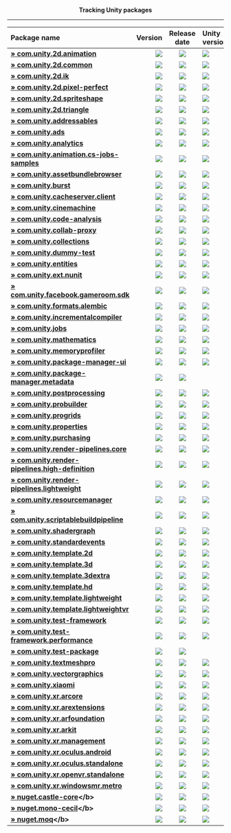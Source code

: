 <p align="center">
  <b>Tracking Unity packages</b>
</p>

---
<!--- @Statistics-Begin -->
Package name | Version | Release date | Unity version | Version counter
|:---|---:|:---:|:---|---:|
| <!--- @com.unity.2d.animation-Begin --><b>[» com.unity.2d.animation](https://github.com/ErikMoczi/packages.unity.com/tree/com.unity.2d.animation "2D Animation provides the all the necessary tooling and runtime components for skeletal animation using Sprites.")</b> | [![](https://img.shields.io/badge/1.0.16--preview.1-yellow.svg)](https://github.com/ErikMoczi/packages.unity.com/commit/fc69dba4f2bab441137fb9b185465b4ccbfd7ae9) | [![](https://img.shields.io/badge/2018/08/07-lightgrey.svg)](https://github.com/ErikMoczi/packages.unity.com/commit/fc69dba4f2bab441137fb9b185465b4ccbfd7ae9) | [![](https://img.shields.io/badge/%40-2018.1-red.svg)](https://github.com/ErikMoczi/packages.unity.com/commit/fc69dba4f2bab441137fb9b185465b4ccbfd7ae9) | [![](https://img.shields.io/badge/%23-22-brightgreen.svg)](https://github.com/ErikMoczi/packages.unity.com/commits/com.unity.2d.animation)<!--- @com.unity.2d.animation-End --> |
| <!--- @com.unity.2d.common-Begin --><b>[» com.unity.2d.common](https://github.com/ErikMoczi/packages.unity.com/tree/com.unity.2d.common "2D Common is a package that contains shared functionalities that are used by most of the other 2D packages.")</b> | [![](https://img.shields.io/badge/1.0.10--preview-yellow.svg)](https://github.com/ErikMoczi/packages.unity.com/commit/1764e0fc33d46c8c7f420be4869ff34a123da9db) | [![](https://img.shields.io/badge/2018/06/22-lightgrey.svg)](https://github.com/ErikMoczi/packages.unity.com/commit/1764e0fc33d46c8c7f420be4869ff34a123da9db) | [![](https://img.shields.io/badge/%40-2018.1-red.svg)](https://github.com/ErikMoczi/packages.unity.com/commit/1764e0fc33d46c8c7f420be4869ff34a123da9db) | [![](https://img.shields.io/badge/%23-13-brightgreen.svg)](https://github.com/ErikMoczi/packages.unity.com/commits/com.unity.2d.common)<!--- @com.unity.2d.common-End --> |
| <!--- @com.unity.2d.ik-Begin --><b>[» com.unity.2d.ik](https://github.com/ErikMoczi/packages.unity.com/tree/com.unity.2d.ik "2D IK package provides the necessary editor tooling to setup inverse kinematics for 2D characters and a runtime component to execute it.")</b> | [![](https://img.shields.io/badge/1.0.6--preview-yellow.svg)](https://github.com/ErikMoczi/packages.unity.com/commit/15150c5cd70c35dc134a839b0de8125753e71df0) | [![](https://img.shields.io/badge/2018/06/22-lightgrey.svg)](https://github.com/ErikMoczi/packages.unity.com/commit/15150c5cd70c35dc134a839b0de8125753e71df0) | [![](https://img.shields.io/badge/%40-2018.1-red.svg)](https://github.com/ErikMoczi/packages.unity.com/commit/15150c5cd70c35dc134a839b0de8125753e71df0) | [![](https://img.shields.io/badge/%23-10-brightgreen.svg)](https://github.com/ErikMoczi/packages.unity.com/commits/com.unity.2d.ik)<!--- @com.unity.2d.ik-End --> |
| <!--- @com.unity.2d.pixel-perfect-Begin --><b>[» com.unity.2d.pixel-perfect](https://github.com/ErikMoczi/packages.unity.com/tree/com.unity.2d.pixel-perfect "The 2D Pixel Perfect package contains the Pixel Perfect Camera component which ensures your pixel art remains crisp and clear at different resolutions, and stable in motion.  It is a single component that makes all the calculations needed to scale the viewport with resolution changes, removing the hassle from the user. The user can adjust the definition of the pixel art rendered within the camera viewport through the component settings, as well preview any changes immediately in Game view by using the Run in Edit Mode feature.")</b> | [![](https://img.shields.io/badge/1.0.1--preview-yellow.svg)](https://github.com/ErikMoczi/packages.unity.com/commit/c7274a2c30d07e8850e49bcf4e4bbfdeb395e616) | [![](https://img.shields.io/badge/2018/06/22-lightgrey.svg)](https://github.com/ErikMoczi/packages.unity.com/commit/c7274a2c30d07e8850e49bcf4e4bbfdeb395e616) | [![](https://img.shields.io/badge/%40-2018.2-red.svg)](https://github.com/ErikMoczi/packages.unity.com/commit/c7274a2c30d07e8850e49bcf4e4bbfdeb395e616) | [![](https://img.shields.io/badge/%23-2-brightgreen.svg)](https://github.com/ErikMoczi/packages.unity.com/commits/com.unity.2d.pixel-perfect)<!--- @com.unity.2d.pixel-perfect-End --> |
| <!--- @com.unity.2d.spriteshape-Begin --><b>[» com.unity.2d.spriteshape](https://github.com/ErikMoczi/packages.unity.com/tree/com.unity.2d.spriteshape "SpriteShape Runtime & Editor Package contains the tooling and the runtime component that allows you to create very organic looking spline based 2D worlds. It comes with intuitive configurator and a highly performant renderer.")</b> | [![](https://img.shields.io/badge/1.0.12--preview.1-yellow.svg)](https://github.com/ErikMoczi/packages.unity.com/commit/a4bf62b8a48a1620d094cb292fdf44a5c7ed2bea) | [![](https://img.shields.io/badge/2018/08/13-lightgrey.svg)](https://github.com/ErikMoczi/packages.unity.com/commit/a4bf62b8a48a1620d094cb292fdf44a5c7ed2bea) | [![](https://img.shields.io/badge/%40-2018.1-red.svg)](https://github.com/ErikMoczi/packages.unity.com/commit/a4bf62b8a48a1620d094cb292fdf44a5c7ed2bea) | [![](https://img.shields.io/badge/%23-16-brightgreen.svg)](https://github.com/ErikMoczi/packages.unity.com/commits/com.unity.2d.spriteshape)<!--- @com.unity.2d.spriteshape-End --> |
| <!--- @com.unity.2d.triangle-Begin --><b>[» com.unity.2d.triangle](https://github.com/ErikMoczi/packages.unity.com/tree/com.unity.2d.triangle "2D Triangle is an open source library that tessellates shapes into meshes.")</b> | [![](https://img.shields.io/badge/1.0.2--preview-yellow.svg)](https://github.com/ErikMoczi/packages.unity.com/commit/35eebbff5f7f29cf0faee2729ffa7ee3b5c807f3) | [![](https://img.shields.io/badge/2018/06/22-lightgrey.svg)](https://github.com/ErikMoczi/packages.unity.com/commit/35eebbff5f7f29cf0faee2729ffa7ee3b5c807f3) | [![](https://img.shields.io/badge/%40-2018.1-red.svg)](https://github.com/ErikMoczi/packages.unity.com/commit/35eebbff5f7f29cf0faee2729ffa7ee3b5c807f3) | [![](https://img.shields.io/badge/%23-5-brightgreen.svg)](https://github.com/ErikMoczi/packages.unity.com/commits/com.unity.2d.triangle)<!--- @com.unity.2d.triangle-End --> |
| <!--- @com.unity.addressables-Begin --><b>[» com.unity.addressables](https://github.com/ErikMoczi/packages.unity.com/tree/com.unity.addressables "Our new Addressable Asset System allows the developer to ask for an asset via its address and get back the thing that resides at that address. Once an asset \(e.g. a prefab\) is marked \"addressable\", it generates an address which can be called from anywhere. Wherever the asset resides \(local or remote\), the system will locate it and its dependencies, then return it.  The Addressable Asset System uses asynchronous loading to support loading from any location with any collection of dependencies. Whether you are using direct references, traditional asset bundles, or Resource folders, addressable assets provide a simpler way to make your game more dynamic. The Addressable Asset System  simultaneously opens up the world of asset bundles while managing all the complexity.")</b> | [![](https://img.shields.io/badge/0.3.5--preview-yellow.svg)](https://github.com/ErikMoczi/packages.unity.com/commit/ad0457b95cb7d8dc93349a329743b5eff81fa815) | [![](https://img.shields.io/badge/2018/09/06-lightgrey.svg)](https://github.com/ErikMoczi/packages.unity.com/commit/ad0457b95cb7d8dc93349a329743b5eff81fa815) | [![](https://img.shields.io/badge/%40-2018.2-red.svg)](https://github.com/ErikMoczi/packages.unity.com/commit/ad0457b95cb7d8dc93349a329743b5eff81fa815) | [![](https://img.shields.io/badge/%23-38-brightgreen.svg)](https://github.com/ErikMoczi/packages.unity.com/commits/com.unity.addressables)<!--- @com.unity.addressables-End --> |
| <!--- @com.unity.ads-Begin --><b>[» com.unity.ads](https://github.com/ErikMoczi/packages.unity.com/tree/com.unity.ads "Unity Ads is a video ad network for iOS and Android that allows you to quickly and effectively monetize your games.")</b> | [![](https://img.shields.io/badge/2.3.0-blue.svg)](https://github.com/ErikMoczi/packages.unity.com/commit/63cd51feb1803ab77682766cb9a11ff8418d2b60) | [![](https://img.shields.io/badge/2018/06/26-lightgrey.svg)](https://github.com/ErikMoczi/packages.unity.com/commit/63cd51feb1803ab77682766cb9a11ff8418d2b60) | [![](https://img.shields.io/badge/%40-2018.2-red.svg)](https://github.com/ErikMoczi/packages.unity.com/commit/63cd51feb1803ab77682766cb9a11ff8418d2b60) | [![](https://img.shields.io/badge/%23-37-brightgreen.svg)](https://github.com/ErikMoczi/packages.unity.com/commits/com.unity.ads)<!--- @com.unity.ads-End --> |
| <!--- @com.unity.analytics-Begin --><b>[» com.unity.analytics](https://github.com/ErikMoczi/packages.unity.com/tree/com.unity.analytics "The Unity Analytics Library contains the Analytics Event Tracker component. Use the Tracker component to add both standard and custom analytics events to your game, all without writing any code.")</b> | [![](https://img.shields.io/badge/3.1.1-blue.svg)](https://github.com/ErikMoczi/packages.unity.com/commit/b1cbdf9278ed7307c4635e3dd0e222cb5e1ff183) | [![](https://img.shields.io/badge/2018/09/20-lightgrey.svg)](https://github.com/ErikMoczi/packages.unity.com/commit/b1cbdf9278ed7307c4635e3dd0e222cb5e1ff183) | [![](https://img.shields.io/badge/%40-2018.3-red.svg)](https://github.com/ErikMoczi/packages.unity.com/commit/b1cbdf9278ed7307c4635e3dd0e222cb5e1ff183) | [![](https://img.shields.io/badge/%23-48-brightgreen.svg)](https://github.com/ErikMoczi/packages.unity.com/commits/com.unity.analytics)<!--- @com.unity.analytics-End --> |
| <!--- @com.unity.animation.cs-jobs-samples-Begin --><b>[» com.unity.animation.cs-jobs-samples](https://github.com/ErikMoczi/packages.unity.com/tree/com.unity.animation.cs-jobs-samples "Code samples using the animation C\# jobs feature.  Animation jobs are part of the Playable feature and they allow to modify the animation stream using just a C\# script. Here is the list of the samples in this package: ▪ SimpleMixer ▪ WeightedMaskMixer ▪ Look At ▪ Two\-bone IK ▪ Fullbody IK")</b> | [![](https://img.shields.io/badge/0.6.1--preview-yellow.svg)](https://github.com/ErikMoczi/packages.unity.com/commit/abf58b2ccb6f2cb50f9c8f60144ae537594685c1) | [![](https://img.shields.io/badge/2018/06/01-lightgrey.svg)](https://github.com/ErikMoczi/packages.unity.com/commit/abf58b2ccb6f2cb50f9c8f60144ae537594685c1) | [![](https://img.shields.io/badge/%40-2018.2-red.svg)](https://github.com/ErikMoczi/packages.unity.com/commit/abf58b2ccb6f2cb50f9c8f60144ae537594685c1) | [![](https://img.shields.io/badge/%23-10-brightgreen.svg)](https://github.com/ErikMoczi/packages.unity.com/commits/com.unity.animation.cs-jobs-samples)<!--- @com.unity.animation.cs-jobs-samples-End --> |
| <!--- @com.unity.assetbundlebrowser-Begin --><b>[» com.unity.assetbundlebrowser](https://github.com/ErikMoczi/packages.unity.com/tree/com.unity.assetbundlebrowser "The Asset Bundle Browser tool enables the user to view and edit the configuration of asset bundles for their Unity project. It will block editing that would create invalid bundles, and inform you of any issues with existing bundles. It also provides basic build functionality.  Use this tool as an alternative to selecting assets and setting their asset bundle manually in the inspector. It can be dropped into any Unity project with a version of 5.6 or greater. It will create a new menu item in Window &gt; AssetBundle Browser. The bundle configuration, build functionality, and built\-bundle inspection are split into three tabs within the new window.")</b> | [![](https://img.shields.io/badge/1.7.0-blue.svg)](https://github.com/ErikMoczi/packages.unity.com/commit/5e859a69abf99a628761491d7d7935464f6d0fa9) | [![](https://img.shields.io/badge/2018/08/10-lightgrey.svg)](https://github.com/ErikMoczi/packages.unity.com/commit/5e859a69abf99a628761491d7d7935464f6d0fa9) | [![](https://img.shields.io/badge/%40-2018.1-red.svg)](https://github.com/ErikMoczi/packages.unity.com/commit/5e859a69abf99a628761491d7d7935464f6d0fa9) | [![](https://img.shields.io/badge/%23-21-brightgreen.svg)](https://github.com/ErikMoczi/packages.unity.com/commits/com.unity.assetbundlebrowser)<!--- @com.unity.assetbundlebrowser-End --> |
| <!--- @com.unity.burst-Begin --><b>[» com.unity.burst](https://github.com/ErikMoczi/packages.unity.com/tree/com.unity.burst "")</b> | [![](https://img.shields.io/badge/0.2.4--preview.31-yellow.svg)](https://github.com/ErikMoczi/packages.unity.com/commit/c6d61aa1492d300e85d97c0168da342d685777f1) | [![](https://img.shields.io/badge/2018/09/24-lightgrey.svg)](https://github.com/ErikMoczi/packages.unity.com/commit/c6d61aa1492d300e85d97c0168da342d685777f1) | [![](https://img.shields.io/badge/%40-2018.2-red.svg)](https://github.com/ErikMoczi/packages.unity.com/commit/c6d61aa1492d300e85d97c0168da342d685777f1) | [![](https://img.shields.io/badge/%23-58-brightgreen.svg)](https://github.com/ErikMoczi/packages.unity.com/commits/com.unity.burst)<!--- @com.unity.burst-End --> |
| <!--- @com.unity.cacheserver.client-Begin --><b>[» com.unity.cacheserver.client](https://github.com/ErikMoczi/packages.unity.com/tree/com.unity.cacheserver.client "This package provides APIs and utilities that facilitate communication with the Unity Cache Server from Unity Editor C\# scripts. The primary purpose of the Unity Cache Server Client is to extend the application of the Unity Cache Server to Unity Editor tools and processes that could benefit from binary data caching.")</b> | [![](https://img.shields.io/badge/0.1.2--preview-yellow.svg)](https://github.com/ErikMoczi/packages.unity.com/commit/4d6db4bb41df9ca4467ffb369ecb63e5e01510d7) | [![](https://img.shields.io/badge/2018/06/07-lightgrey.svg)](https://github.com/ErikMoczi/packages.unity.com/commit/4d6db4bb41df9ca4467ffb369ecb63e5e01510d7) | [![](https://img.shields.io/badge/%40-2018.2-red.svg)](https://github.com/ErikMoczi/packages.unity.com/commit/4d6db4bb41df9ca4467ffb369ecb63e5e01510d7) | [![](https://img.shields.io/badge/%23-3-brightgreen.svg)](https://github.com/ErikMoczi/packages.unity.com/commits/com.unity.cacheserver.client)<!--- @com.unity.cacheserver.client-End --> |
| <!--- @com.unity.cinemachine-Begin --><b>[» com.unity.cinemachine](https://github.com/ErikMoczi/packages.unity.com/tree/com.unity.cinemachine "Smart camera tools for passionate creators.   IMPORTANT NOTE: If you are upgrading from the Asset Store version of Cinemachine, delete the Cinemachine asset from your project BEFORE installing this version from the Package Manager.")</b> | [![](https://img.shields.io/badge/2.2.8--preview.9-yellow.svg)](https://github.com/ErikMoczi/packages.unity.com/commit/c12bd910055182ad51394176c4de8f562d306128) | [![](https://img.shields.io/badge/2018/09/26-lightgrey.svg)](https://github.com/ErikMoczi/packages.unity.com/commit/c12bd910055182ad51394176c4de8f562d306128) | [![](https://img.shields.io/badge/%40-2018.1-red.svg)](https://github.com/ErikMoczi/packages.unity.com/commit/c12bd910055182ad51394176c4de8f562d306128) | [![](https://img.shields.io/badge/%23-36-brightgreen.svg)](https://github.com/ErikMoczi/packages.unity.com/commits/com.unity.cinemachine)<!--- @com.unity.cinemachine-End --> |
| <!--- @com.unity.code-analysis-Begin --><b>[» com.unity.code-analysis](https://github.com/ErikMoczi/packages.unity.com/tree/com.unity.code-analysis "Roslyn C\# code analysis and evaluation tool.")</b> | [![](https://img.shields.io/badge/0.0.1--preview.2-yellow.svg)](https://github.com/ErikMoczi/packages.unity.com/commit/0dd1e309e92b6e80e3d98771335405751357a5ec) | [![](https://img.shields.io/badge/2018/09/11-lightgrey.svg)](https://github.com/ErikMoczi/packages.unity.com/commit/0dd1e309e92b6e80e3d98771335405751357a5ec) | [![](https://img.shields.io/badge/%40-2018.3-red.svg)](https://github.com/ErikMoczi/packages.unity.com/commit/0dd1e309e92b6e80e3d98771335405751357a5ec) | [![](https://img.shields.io/badge/%23-2-brightgreen.svg)](https://github.com/ErikMoczi/packages.unity.com/commits/com.unity.code-analysis)<!--- @com.unity.code-analysis-End --> |
| <!--- @com.unity.collab-proxy-Begin --><b>[» com.unity.collab-proxy](https://github.com/ErikMoczi/packages.unity.com/tree/com.unity.collab-proxy "Collaborate is a simple way for teams to save, share, and sync their Unity project")</b> | [![](https://img.shields.io/badge/1.3.0--test.1-yellow.svg)](https://github.com/ErikMoczi/packages.unity.com/commit/d5871bb5becdafbb8659e249f9657089c9e6b770) | [![](https://img.shields.io/badge/2018/09/21-lightgrey.svg)](https://github.com/ErikMoczi/packages.unity.com/commit/d5871bb5becdafbb8659e249f9657089c9e6b770) | [![](https://img.shields.io/badge/%40-2018.3-red.svg)](https://github.com/ErikMoczi/packages.unity.com/commit/d5871bb5becdafbb8659e249f9657089c9e6b770) | [![](https://img.shields.io/badge/%23-27-brightgreen.svg)](https://github.com/ErikMoczi/packages.unity.com/commits/com.unity.collab-proxy)<!--- @com.unity.collab-proxy-End --> |
| <!--- @com.unity.collections-Begin --><b>[» com.unity.collections](https://github.com/ErikMoczi/packages.unity.com/tree/com.unity.collections "Additional Unity Native Collections. NaitiveQueue, NativeHashMap, NativeMultiHashMap, NativeList.")</b> | [![](https://img.shields.io/badge/0.0.9--preview.7-yellow.svg)](https://github.com/ErikMoczi/packages.unity.com/commit/9b164fbe9f06353a27ee602f1b1e0c395c65be29) | [![](https://img.shields.io/badge/2018/09/27-lightgrey.svg)](https://github.com/ErikMoczi/packages.unity.com/commit/9b164fbe9f06353a27ee602f1b1e0c395c65be29) | [![](https://img.shields.io/badge/%40-2018.2-red.svg)](https://github.com/ErikMoczi/packages.unity.com/commit/9b164fbe9f06353a27ee602f1b1e0c395c65be29) | [![](https://img.shields.io/badge/%23-15-brightgreen.svg)](https://github.com/ErikMoczi/packages.unity.com/commits/com.unity.collections)<!--- @com.unity.collections-End --> |
| <!--- @com.unity.dummy-test-Begin --><b>[» com.unity.dummy-test](https://github.com/ErikMoczi/packages.unity.com/tree/com.unity.dummy-test "A test package for publish testing, etc. This has no use externally and provides no functionality for Unity projects.")</b> | [![](https://img.shields.io/badge/0.1.4--preview.10-yellow.svg)](https://github.com/ErikMoczi/packages.unity.com/commit/03dc7a4e4eba475775e83407f5c13c0885be7718) | [![](https://img.shields.io/badge/2018/05/10-lightgrey.svg)](https://github.com/ErikMoczi/packages.unity.com/commit/03dc7a4e4eba475775e83407f5c13c0885be7718) | [![](https://img.shields.io/badge/%40-2018.2-red.svg)](https://github.com/ErikMoczi/packages.unity.com/commit/03dc7a4e4eba475775e83407f5c13c0885be7718) | [![](https://img.shields.io/badge/%23-15-brightgreen.svg)](https://github.com/ErikMoczi/packages.unity.com/commits/com.unity.dummy-test)<!--- @com.unity.dummy-test-End --> |
| <!--- @com.unity.entities-Begin --><b>[» com.unity.entities](https://github.com/ErikMoczi/packages.unity.com/tree/com.unity.entities "Unity Entity Component System \- Core Entity Component System, New Transform components, basic Instance Mesh Renderer")</b> | [![](https://img.shields.io/badge/0.0.12--preview.16-yellow.svg)](https://github.com/ErikMoczi/packages.unity.com/commit/a909fcea1ba208f149bfee49c254d8a90877af86) | [![](https://img.shields.io/badge/2018/09/27-lightgrey.svg)](https://github.com/ErikMoczi/packages.unity.com/commit/a909fcea1ba208f149bfee49c254d8a90877af86) | [![](https://img.shields.io/badge/%40-2018.2-red.svg)](https://github.com/ErikMoczi/packages.unity.com/commit/a909fcea1ba208f149bfee49c254d8a90877af86) | [![](https://img.shields.io/badge/%23-26-brightgreen.svg)](https://github.com/ErikMoczi/packages.unity.com/commits/com.unity.entities)<!--- @com.unity.entities-End --> |
| <!--- @com.unity.ext.nunit-Begin --><b>[» com.unity.ext.nunit](https://github.com/ErikMoczi/packages.unity.com/tree/com.unity.ext.nunit "Custom Nunit build to work with Unity")</b> | [![](https://img.shields.io/badge/0.1.5--preview-yellow.svg)](https://github.com/ErikMoczi/packages.unity.com/commit/b20f6fa502dcdf908188262b3e920628d0294cde) | [![](https://img.shields.io/badge/2018/06/06-lightgrey.svg)](https://github.com/ErikMoczi/packages.unity.com/commit/b20f6fa502dcdf908188262b3e920628d0294cde) | [![](https://img.shields.io/badge/%40-2018.3-red.svg)](https://github.com/ErikMoczi/packages.unity.com/commit/b20f6fa502dcdf908188262b3e920628d0294cde) | [![](https://img.shields.io/badge/%23-6-brightgreen.svg)](https://github.com/ErikMoczi/packages.unity.com/commits/com.unity.ext.nunit)<!--- @com.unity.ext.nunit-End --> |
| <!--- @com.unity.facebook.gameroom.sdk-Begin --><b>[» com.unity.facebook.gameroom.sdk](https://github.com/ErikMoczi/packages.unity.com/tree/com.unity.facebook.gameroom.sdk "Facebook Gameroom platform support including Facebook SDK for Unity")</b> | [![](https://img.shields.io/badge/7.12.2-blue.svg)](https://github.com/ErikMoczi/packages.unity.com/commit/bcd5b779bcaa3be418a353c9ce79da5cd12263ef) | [![](https://img.shields.io/badge/2018/06/12-lightgrey.svg)](https://github.com/ErikMoczi/packages.unity.com/commit/bcd5b779bcaa3be418a353c9ce79da5cd12263ef) | [![](https://img.shields.io/badge/%40-2018.1-red.svg)](https://github.com/ErikMoczi/packages.unity.com/commit/bcd5b779bcaa3be418a353c9ce79da5cd12263ef) | [![](https://img.shields.io/badge/%23-3-brightgreen.svg)](https://github.com/ErikMoczi/packages.unity.com/commits/com.unity.facebook.gameroom.sdk)<!--- @com.unity.facebook.gameroom.sdk-End --> |
| <!--- @com.unity.formats.alembic-Begin --><b>[» com.unity.formats.alembic](https://github.com/ErikMoczi/packages.unity.com/tree/com.unity.formats.alembic "The Alembic package provides support to import and export Alembic files \(.abc\). Alembic is a format commonly used in animation to transfer facial, cloth, and other simulation between applications.")</b> | [![](https://img.shields.io/badge/1.0.0--preview.2-yellow.svg)](https://github.com/ErikMoczi/packages.unity.com/commit/7661dad9b8597b03a89d908252e7d8d276ed8812) | [![](https://img.shields.io/badge/2018/09/24-lightgrey.svg)](https://github.com/ErikMoczi/packages.unity.com/commit/7661dad9b8597b03a89d908252e7d8d276ed8812) | [![](https://img.shields.io/badge/%40-2018.1-red.svg)](https://github.com/ErikMoczi/packages.unity.com/commit/7661dad9b8597b03a89d908252e7d8d276ed8812) | [![](https://img.shields.io/badge/%23-6-brightgreen.svg)](https://github.com/ErikMoczi/packages.unity.com/commits/com.unity.formats.alembic)<!--- @com.unity.formats.alembic-End --> |
| <!--- @com.unity.incrementalcompiler-Begin --><b>[» com.unity.incrementalcompiler](https://github.com/ErikMoczi/packages.unity.com/tree/com.unity.incrementalcompiler "Roslyn based incremental compiler.")</b> | [![](https://img.shields.io/badge/0.0.42--preview.21-yellow.svg)](https://github.com/ErikMoczi/packages.unity.com/commit/68f893270c8a208cbad841ea460f1bea48bbebd3) | [![](https://img.shields.io/badge/2018/09/14-lightgrey.svg)](https://github.com/ErikMoczi/packages.unity.com/commit/68f893270c8a208cbad841ea460f1bea48bbebd3) | [![](https://img.shields.io/badge/%40-2018.1-red.svg)](https://github.com/ErikMoczi/packages.unity.com/commit/68f893270c8a208cbad841ea460f1bea48bbebd3) | [![](https://img.shields.io/badge/%23-68-brightgreen.svg)](https://github.com/ErikMoczi/packages.unity.com/commits/com.unity.incrementalcompiler)<!--- @com.unity.incrementalcompiler-End --> |
| <!--- @com.unity.jobs-Begin --><b>[» com.unity.jobs](https://github.com/ErikMoczi/packages.unity.com/tree/com.unity.jobs "Additional C\# jobs types. IJobParallelForBatch and IJobParallelForFilter")</b> | [![](https://img.shields.io/badge/0.0.7--preview.4-yellow.svg)](https://github.com/ErikMoczi/packages.unity.com/commit/f9c917d04719dace6b5ce2341d97c5a47a5a2466) | [![](https://img.shields.io/badge/2018/09/20-lightgrey.svg)](https://github.com/ErikMoczi/packages.unity.com/commit/f9c917d04719dace6b5ce2341d97c5a47a5a2466) | [![](https://img.shields.io/badge/%40-2018.2-red.svg)](https://github.com/ErikMoczi/packages.unity.com/commit/f9c917d04719dace6b5ce2341d97c5a47a5a2466) | [![](https://img.shields.io/badge/%23-10-brightgreen.svg)](https://github.com/ErikMoczi/packages.unity.com/commits/com.unity.jobs)<!--- @com.unity.jobs-End --> |
| <!--- @com.unity.mathematics-Begin --><b>[» com.unity.mathematics](https://github.com/ErikMoczi/packages.unity.com/tree/com.unity.mathematics "Unity's C\# SIMD math library providing vector types and math functions with a shader like syntax. This package is still in experimental phase.")</b> | [![](https://img.shields.io/badge/0.0.12--preview.18-yellow.svg)](https://github.com/ErikMoczi/packages.unity.com/commit/167875daca21eb50b3b598721d189de3fa8fdf74) | [![](https://img.shields.io/badge/2018/09/26-lightgrey.svg)](https://github.com/ErikMoczi/packages.unity.com/commit/167875daca21eb50b3b598721d189de3fa8fdf74) | [![](https://img.shields.io/badge/%40-2018.1-red.svg)](https://github.com/ErikMoczi/packages.unity.com/commit/167875daca21eb50b3b598721d189de3fa8fdf74) | [![](https://img.shields.io/badge/%23-28-brightgreen.svg)](https://github.com/ErikMoczi/packages.unity.com/commits/com.unity.mathematics)<!--- @com.unity.mathematics-End --> |
| <!--- @com.unity.memoryprofiler-Begin --><b>[» com.unity.memoryprofiler](https://github.com/ErikMoczi/packages.unity.com/tree/com.unity.memoryprofiler "The Memory Profiler creates a unified solution allowing you to profile both small projects on mobile devices and big AAA projects on high end machines. It provides actionable information about allocations in the engine to allow developers to manage and reduce memory usage. ")</b> | [![](https://img.shields.io/badge/0.1.0--preview.1-yellow.svg)](https://github.com/ErikMoczi/packages.unity.com/commit/1a261d441d4ae26cb3e25ce8519c2054a813de87) | [![](https://img.shields.io/badge/2018/09/07-lightgrey.svg)](https://github.com/ErikMoczi/packages.unity.com/commit/1a261d441d4ae26cb3e25ce8519c2054a813de87) | [![](https://img.shields.io/badge/%40-2018.3-red.svg)](https://github.com/ErikMoczi/packages.unity.com/commit/1a261d441d4ae26cb3e25ce8519c2054a813de87) | [![](https://img.shields.io/badge/%23-1-brightgreen.svg)](https://github.com/ErikMoczi/packages.unity.com/commits/com.unity.memoryprofiler)<!--- @com.unity.memoryprofiler-End --> |
| <!--- @com.unity.package-manager-ui-Begin --><b>[» com.unity.package-manager-ui](https://github.com/ErikMoczi/packages.unity.com/tree/com.unity.package-manager-ui "Use the Unity Package Manager user interface to manage a Project's packages and discover new packages.  For more information, click the 'View documentation' link above. ")</b> | [![](https://img.shields.io/badge/2.1.0--preview.1-yellow.svg)](https://github.com/ErikMoczi/packages.unity.com/commit/b73e8852d575e2e066704447b8b5891743acfb08) | [![](https://img.shields.io/badge/2018/09/26-lightgrey.svg)](https://github.com/ErikMoczi/packages.unity.com/commit/b73e8852d575e2e066704447b8b5891743acfb08) | [![](https://img.shields.io/badge/%40-2019.1-red.svg)](https://github.com/ErikMoczi/packages.unity.com/commit/b73e8852d575e2e066704447b8b5891743acfb08) | [![](https://img.shields.io/badge/%23-53-brightgreen.svg)](https://github.com/ErikMoczi/packages.unity.com/commits/com.unity.package-manager-ui)<!--- @com.unity.package-manager-ui-End --> |
| <!--- @com.unity.package-manager.metadata-Begin --><b>[» com.unity.package-manager.metadata](https://github.com/ErikMoczi/packages.unity.com/tree/com.unity.package-manager.metadata "Contains metadata used by the com.unity.package\-manager package to fulfill client requests")</b> | [![](https://img.shields.io/badge/0.0.17-blue.svg)](https://github.com/ErikMoczi/packages.unity.com/commit/fe61849c6b8ffb0a3b0870c05629050df5acc256) | [![](https://img.shields.io/badge/2018/08/27-lightgrey.svg)](https://github.com/ErikMoczi/packages.unity.com/commit/fe61849c6b8ffb0a3b0870c05629050df5acc256) |  | [![](https://img.shields.io/badge/%23-17-brightgreen.svg)](https://github.com/ErikMoczi/packages.unity.com/commits/com.unity.package-manager.metadata)<!--- @com.unity.package-manager.metadata-End --> |
| <!--- @com.unity.postprocessing-Begin --><b>[» com.unity.postprocessing](https://github.com/ErikMoczi/packages.unity.com/tree/com.unity.postprocessing "Unity post\-processing framework \(v2\)")</b> | [![](https://img.shields.io/badge/2.0.13--preview-yellow.svg)](https://github.com/ErikMoczi/packages.unity.com/commit/6f4471a11bb051b424c4b64cdcdeeb89c1536cf0) | [![](https://img.shields.io/badge/2018/09/20-lightgrey.svg)](https://github.com/ErikMoczi/packages.unity.com/commit/6f4471a11bb051b424c4b64cdcdeeb89c1536cf0) | [![](https://img.shields.io/badge/%40-2018.1-red.svg)](https://github.com/ErikMoczi/packages.unity.com/commit/6f4471a11bb051b424c4b64cdcdeeb89c1536cf0) | [![](https://img.shields.io/badge/%23-23-brightgreen.svg)](https://github.com/ErikMoczi/packages.unity.com/commits/com.unity.postprocessing)<!--- @com.unity.postprocessing-End --> |
| <!--- @com.unity.probuilder-Begin --><b>[» com.unity.probuilder](https://github.com/ErikMoczi/packages.unity.com/tree/com.unity.probuilder "Build, edit, and texture custom geometry in Unity. Use ProBuilder for in\-scene level design, prototyping, collision meshes, all with on\-the\-fly play\-testing.  Advanced features include UV editing, vertex colors, parametric shapes, and texture blending. With ProBuilder's model export feature it's easy to tweak your levels in any external 3D modelling suite.  Disclaimer: The ProBuilder API is currently in beta and will change before final release.")</b> | [![](https://img.shields.io/badge/4.0.0--preview.18-yellow.svg)](https://github.com/ErikMoczi/packages.unity.com/commit/a45e5af5cc5e03c5775bffe0fad253d4d500765c) | [![](https://img.shields.io/badge/2018/09/21-lightgrey.svg)](https://github.com/ErikMoczi/packages.unity.com/commit/a45e5af5cc5e03c5775bffe0fad253d4d500765c) | [![](https://img.shields.io/badge/%40-2018.1-red.svg)](https://github.com/ErikMoczi/packages.unity.com/commit/a45e5af5cc5e03c5775bffe0fad253d4d500765c) | [![](https://img.shields.io/badge/%23-42-brightgreen.svg)](https://github.com/ErikMoczi/packages.unity.com/commits/com.unity.probuilder)<!--- @com.unity.probuilder-End --> |
| <!--- @com.unity.progrids-Begin --><b>[» com.unity.progrids](https://github.com/ErikMoczi/packages.unity.com/tree/com.unity.progrids "Advanced grid and object snapping for the scene view. ProGrids is a dynamically placed grid, available on all 3 axes and at any position in the scene.  ProGrids snaps objects in world space, ensuring consistent placement of objects in your level.  In addition, ProGrids is completely customizable. Change the colors of your grid, the snap sizing, unit of measurement, and more!")</b> | [![](https://img.shields.io/badge/3.0.3--preview.0-yellow.svg)](https://github.com/ErikMoczi/packages.unity.com/commit/4e63a3a06dbb5c9bee0ab1f4f495a1c3d746e8a3) | [![](https://img.shields.io/badge/2018/06/08-lightgrey.svg)](https://github.com/ErikMoczi/packages.unity.com/commit/4e63a3a06dbb5c9bee0ab1f4f495a1c3d746e8a3) | [![](https://img.shields.io/badge/%40-2018.1-red.svg)](https://github.com/ErikMoczi/packages.unity.com/commit/4e63a3a06dbb5c9bee0ab1f4f495a1c3d746e8a3) | [![](https://img.shields.io/badge/%23-12-brightgreen.svg)](https://github.com/ErikMoczi/packages.unity.com/commits/com.unity.progrids)<!--- @com.unity.progrids-End --> |
| <!--- @com.unity.properties-Begin --><b>[» com.unity.properties](https://github.com/ErikMoczi/packages.unity.com/tree/com.unity.properties "Interfaces and utilities to describe and visit data containers.")</b> | [![](https://img.shields.io/badge/0.3.5--preview-yellow.svg)](https://github.com/ErikMoczi/packages.unity.com/commit/540426640d2163e22cd85d5e09442761ef4982be) | [![](https://img.shields.io/badge/2018/09/14-lightgrey.svg)](https://github.com/ErikMoczi/packages.unity.com/commit/540426640d2163e22cd85d5e09442761ef4982be) | [![](https://img.shields.io/badge/%40-2018.1-red.svg)](https://github.com/ErikMoczi/packages.unity.com/commit/540426640d2163e22cd85d5e09442761ef4982be) | [![](https://img.shields.io/badge/%23-42-brightgreen.svg)](https://github.com/ErikMoczi/packages.unity.com/commits/com.unity.properties)<!--- @com.unity.properties-End --> |
| <!--- @com.unity.purchasing-Begin --><b>[» com.unity.purchasing](https://github.com/ErikMoczi/packages.unity.com/tree/com.unity.purchasing "Unity IAP supports the iOS, Mac, tvOS, Google Play, Facebook Gameroom, Windows, Amazon, Samsung Galaxy, Tizen, Cloud Moolah MOO, Xiaomi Mi Game Pay App Stores.  With Unity IAP, setting up in\-app purchases for your game across multiple app stores has never been easier.  Use one common API to access all stores for free. With just a few lines of code, you can fully understand and optimize your in\-game economy.  Unity IAP automatically couples with Unity Analytics enabling you to monitor and act on trends in your revenue and purchase data across multiple platforms.  Includes client\-side receipt validation for Apple, Google Play, and Xiaomi Mi Game Pay.")</b> | [![](https://img.shields.io/badge/2.0.3-blue.svg)](https://github.com/ErikMoczi/packages.unity.com/commit/a1788536f4d2b59f347fbafc93c279476949e173) | [![](https://img.shields.io/badge/2018/06/15-lightgrey.svg)](https://github.com/ErikMoczi/packages.unity.com/commit/a1788536f4d2b59f347fbafc93c279476949e173) | [![](https://img.shields.io/badge/%40-2018.1-red.svg)](https://github.com/ErikMoczi/packages.unity.com/commit/a1788536f4d2b59f347fbafc93c279476949e173) | [![](https://img.shields.io/badge/%23-32-brightgreen.svg)](https://github.com/ErikMoczi/packages.unity.com/commits/com.unity.purchasing)<!--- @com.unity.purchasing-End --> |
| <!--- @com.unity.render-pipelines.core-Begin --><b>[» com.unity.render-pipelines.core](https://github.com/ErikMoczi/packages.unity.com/tree/com.unity.render-pipelines.core "Helper library for SRP that contains a new Shader Library, and utility functions that can be used to implement a custom SRP. This library is currently used by both the High Definition Render Pipeline and the Lightweight Render Pipeline.")</b> | [![](https://img.shields.io/badge/4.0.0--preview-yellow.svg)](https://github.com/ErikMoczi/packages.unity.com/commit/5a8ea42c7475dc2ba87e3cb54ad9283cb8f8a1ea) | [![](https://img.shields.io/badge/2018/09/28-lightgrey.svg)](https://github.com/ErikMoczi/packages.unity.com/commit/5a8ea42c7475dc2ba87e3cb54ad9283cb8f8a1ea) | [![](https://img.shields.io/badge/%40-2018.3-red.svg)](https://github.com/ErikMoczi/packages.unity.com/commit/5a8ea42c7475dc2ba87e3cb54ad9283cb8f8a1ea) | [![](https://img.shields.io/badge/%23-58-brightgreen.svg)](https://github.com/ErikMoczi/packages.unity.com/commits/com.unity.render-pipelines.core)<!--- @com.unity.render-pipelines.core-End --> |
| <!--- @com.unity.render-pipelines.high-definition-Begin --><b>[» com.unity.render-pipelines.high-definition](https://github.com/ErikMoczi/packages.unity.com/tree/com.unity.render-pipelines.high-definition "The High Definition Render Pipeline \(HDRP\) is a high\-fidelity Scriptable Render Pipeline built by Unity to target modern \(Compute Shader compatible\) platforms. The HDRP utilizes Physically\-Based Lighting techniques, linear lighting, HDR lighting and a configurable hybrid Tile/Cluster deferred/Forward lighting architecture and gives you the tools you need to create games, technical demos, animations and more to a high graphical standard.")</b> | [![](https://img.shields.io/badge/4.0.0--preview-yellow.svg)](https://github.com/ErikMoczi/packages.unity.com/commit/a528a085d09121693e416a0c0a466b47a76fa29a) | [![](https://img.shields.io/badge/2018/09/28-lightgrey.svg)](https://github.com/ErikMoczi/packages.unity.com/commit/a528a085d09121693e416a0c0a466b47a76fa29a) | [![](https://img.shields.io/badge/%40-2018.3-red.svg)](https://github.com/ErikMoczi/packages.unity.com/commit/a528a085d09121693e416a0c0a466b47a76fa29a) | [![](https://img.shields.io/badge/%23-50-brightgreen.svg)](https://github.com/ErikMoczi/packages.unity.com/commits/com.unity.render-pipelines.high-definition)<!--- @com.unity.render-pipelines.high-definition-End --> |
| <!--- @com.unity.render-pipelines.lightweight-Begin --><b>[» com.unity.render-pipelines.lightweight](https://github.com/ErikMoczi/packages.unity.com/tree/com.unity.render-pipelines.lightweight "The Lightweight Render Pipeline \(LWRP\) is a prebuilt Scriptable Render Pipeline, made by Unity. The technology offers graphics that are scalable to mobile platforms, and you can also use it for higher\-end consoles and PCs. You’re able to achieve quick rendering at a high quality without needing compute shader technology. LWRP uses simplified, physically based Lighting and Materials. The LWRP uses single\-pass forward rendering. Use this pipeline to get optimized real\-time performance on several platforms.")</b> | [![](https://img.shields.io/badge/4.0.0--preview-yellow.svg)](https://github.com/ErikMoczi/packages.unity.com/commit/576fc9ed7b7d78eb733d25663c12ae46095ae2b7) | [![](https://img.shields.io/badge/2018/09/28-lightgrey.svg)](https://github.com/ErikMoczi/packages.unity.com/commit/576fc9ed7b7d78eb733d25663c12ae46095ae2b7) | [![](https://img.shields.io/badge/%40-2018.3-red.svg)](https://github.com/ErikMoczi/packages.unity.com/commit/576fc9ed7b7d78eb733d25663c12ae46095ae2b7) | [![](https://img.shields.io/badge/%23-57-brightgreen.svg)](https://github.com/ErikMoczi/packages.unity.com/commits/com.unity.render-pipelines.lightweight)<!--- @com.unity.render-pipelines.lightweight-End --> |
| <!--- @com.unity.resourcemanager-Begin --><b>[» com.unity.resourcemanager](https://github.com/ErikMoczi/packages.unity.com/tree/com.unity.resourcemanager "The ResourceManager is an extendable high level API that asynchronously loads and unloads assets.  The specific method and location of loading assets is abstracted. With the proper extension, assets can be loading from a variety of locations \(Resources, Bundles, etc\) all through a single API.   The overall goal is that regardless of what your setup is, or where you are loading from, you always load in the same way. For example, you can call:  ResourceManager.LoadAsync&lt;Texture, string&gt;\(\"myTexture\"\);  and have that be loaded regardless of where it came from.   This package can function as a standalone package, but will be extended in the future via high\-level packages that add custom IResourceLocator and IResourceProvider interfaces. See the Samples directory for help on how to use it as a standalone package. Future high\-level packages will come with locators and providers, and will handle the initialization themselves. The intent being that users need not know about the above interfaces.")</b> | [![](https://img.shields.io/badge/2.3.0--preview-yellow.svg)](https://github.com/ErikMoczi/packages.unity.com/commit/1b2472ed47ae5f7379ffdaaebcc5981019a6f55d) | [![](https://img.shields.io/badge/2018/08/20-lightgrey.svg)](https://github.com/ErikMoczi/packages.unity.com/commit/1b2472ed47ae5f7379ffdaaebcc5981019a6f55d) | [![](https://img.shields.io/badge/%40-2018.1-red.svg)](https://github.com/ErikMoczi/packages.unity.com/commit/1b2472ed47ae5f7379ffdaaebcc5981019a6f55d) | [![](https://img.shields.io/badge/%23-63-brightgreen.svg)](https://github.com/ErikMoczi/packages.unity.com/commits/com.unity.resourcemanager)<!--- @com.unity.resourcemanager-End --> |
| <!--- @com.unity.scriptablebuildpipeline-Begin --><b>[» com.unity.scriptablebuildpipeline](https://github.com/ErikMoczi/packages.unity.com/tree/com.unity.scriptablebuildpipeline "The Scriptable Build Pipeline moves the asset bundle build pipeline to C\#.  Use the pre\-defined build flows, or create your own using the divided up APIs.  This system improves build time, fixes incremental build, and provides greater flexibility.")</b> | [![](https://img.shields.io/badge/1.0.1--preview-yellow.svg)](https://github.com/ErikMoczi/packages.unity.com/commit/40763fa595b1504f83118b8bbf24b79b2f0abd7b) | [![](https://img.shields.io/badge/2018/08/30-lightgrey.svg)](https://github.com/ErikMoczi/packages.unity.com/commit/40763fa595b1504f83118b8bbf24b79b2f0abd7b) | [![](https://img.shields.io/badge/%40-2018.2-red.svg)](https://github.com/ErikMoczi/packages.unity.com/commit/40763fa595b1504f83118b8bbf24b79b2f0abd7b) | [![](https://img.shields.io/badge/%23-18-brightgreen.svg)](https://github.com/ErikMoczi/packages.unity.com/commits/com.unity.scriptablebuildpipeline)<!--- @com.unity.scriptablebuildpipeline-End --> |
| <!--- @com.unity.shadergraph-Begin --><b>[» com.unity.shadergraph](https://github.com/ErikMoczi/packages.unity.com/tree/com.unity.shadergraph "Shader Graph")</b> | [![](https://img.shields.io/badge/3.3.0--preview-yellow.svg)](https://github.com/ErikMoczi/packages.unity.com/commit/7b9108139c85dfb615825b3f8bf3d3cc3ef5572c) | [![](https://img.shields.io/badge/2018/08/16-lightgrey.svg)](https://github.com/ErikMoczi/packages.unity.com/commit/7b9108139c85dfb615825b3f8bf3d3cc3ef5572c) | [![](https://img.shields.io/badge/%40-2018.3-red.svg)](https://github.com/ErikMoczi/packages.unity.com/commit/7b9108139c85dfb615825b3f8bf3d3cc3ef5572c) | [![](https://img.shields.io/badge/%23-44-brightgreen.svg)](https://github.com/ErikMoczi/packages.unity.com/commits/com.unity.shadergraph)<!--- @com.unity.shadergraph-End --> |
| <!--- @com.unity.standardevents-Begin --><b>[» com.unity.standardevents](https://github.com/ErikMoczi/packages.unity.com/tree/com.unity.standardevents "Unity Analytics Standard Events take the guesswork out of tracking key game events, which makes adding deep analytics to your game insanely simple.  Standard Events serve as an easy\-to\-follow checklist of the most important elements to track in your game. For example, use tutorial events to track onboarding, and to better understand the first\-time user experience...then compare that to Day 1 retention to see not just what is happening in your game, but also to understand why.  Easily implement Standard Events through code using a well\-documented, type\-safe API that supports Intellisense. Alternatively, the included Analytics Event Tracker component can be used to quickly and easily add both standard and custom events to your game, all without writing any code!  Standard Events is a feature of Unity Analytics, and requires the Unity Analytics service to be enabled.")</b> | [![](https://img.shields.io/badge/1.0.13-blue.svg)](https://github.com/ErikMoczi/packages.unity.com/commit/b970f2a7bacaae34fc2f77a6e48e2c3d965d15c1) | [![](https://img.shields.io/badge/2018/03/12-lightgrey.svg)](https://github.com/ErikMoczi/packages.unity.com/commit/b970f2a7bacaae34fc2f77a6e48e2c3d965d15c1) | [![](https://img.shields.io/badge/%40-2018.1-red.svg)](https://github.com/ErikMoczi/packages.unity.com/commit/b970f2a7bacaae34fc2f77a6e48e2c3d965d15c1) | [![](https://img.shields.io/badge/%23-17-brightgreen.svg)](https://github.com/ErikMoczi/packages.unity.com/commits/com.unity.standardevents)<!--- @com.unity.standardevents-End --> |
| <!--- @com.unity.template.2d-Begin --><b>[» com.unity.template.2d](https://github.com/ErikMoczi/packages.unity.com/tree/com.unity.template.2d "This is an empty project configured for 2D apps. It uses Unity's built\-in renderer.")</b> | [![](https://img.shields.io/badge/1.0.3-blue.svg)](https://github.com/ErikMoczi/packages.unity.com/commit/cc0e3344eb74e1b6865a88139e896f105e7ddd00) | [![](https://img.shields.io/badge/2018/09/20-lightgrey.svg)](https://github.com/ErikMoczi/packages.unity.com/commit/cc0e3344eb74e1b6865a88139e896f105e7ddd00) | [![](https://img.shields.io/badge/%40-2019.1-red.svg)](https://github.com/ErikMoczi/packages.unity.com/commit/cc0e3344eb74e1b6865a88139e896f105e7ddd00) | [![](https://img.shields.io/badge/%23-2-brightgreen.svg)](https://github.com/ErikMoczi/packages.unity.com/commits/com.unity.template.2d)<!--- @com.unity.template.2d-End --> |
| <!--- @com.unity.template.3d-Begin --><b>[» com.unity.template.3d](https://github.com/ErikMoczi/packages.unity.com/tree/com.unity.template.3d "This is an empty 3D project that uses Unity's built\-in renderer.")</b> | [![](https://img.shields.io/badge/1.0.6-blue.svg)](https://github.com/ErikMoczi/packages.unity.com/commit/aab1e071a7c51d62113deafd36a4a9e288e19a09) | [![](https://img.shields.io/badge/2018/09/20-lightgrey.svg)](https://github.com/ErikMoczi/packages.unity.com/commit/aab1e071a7c51d62113deafd36a4a9e288e19a09) | [![](https://img.shields.io/badge/%40-2019.1-red.svg)](https://github.com/ErikMoczi/packages.unity.com/commit/aab1e071a7c51d62113deafd36a4a9e288e19a09) | [![](https://img.shields.io/badge/%23-3-brightgreen.svg)](https://github.com/ErikMoczi/packages.unity.com/commits/com.unity.template.3d)<!--- @com.unity.template.3d-End --> |
| <!--- @com.unity.template.3dextra-Begin --><b>[» com.unity.template.3dextra](https://github.com/ErikMoczi/packages.unity.com/tree/com.unity.template.3dextra "This Project Template utilzes the new Post Processing stack with the built\-in renderer.   It also includes  ▪ Presets  ▪ Example content ")</b> | [![](https://img.shields.io/badge/1.0.5--preview-yellow.svg)](https://github.com/ErikMoczi/packages.unity.com/commit/a43dfc279fba3f109448b149a550a4d880d52936) | [![](https://img.shields.io/badge/2018/09/13-lightgrey.svg)](https://github.com/ErikMoczi/packages.unity.com/commit/a43dfc279fba3f109448b149a550a4d880d52936) | [![](https://img.shields.io/badge/%40-2019.1-red.svg)](https://github.com/ErikMoczi/packages.unity.com/commit/a43dfc279fba3f109448b149a550a4d880d52936) | [![](https://img.shields.io/badge/%23-2-brightgreen.svg)](https://github.com/ErikMoczi/packages.unity.com/commits/com.unity.template.3dextra)<!--- @com.unity.template.3dextra-End --> |
| <!--- @com.unity.template.hd-Begin --><b>[» com.unity.template.hd](https://github.com/ErikMoczi/packages.unity.com/tree/com.unity.template.hd "This template utilizes the High Definition Scriptible Render Pipeline. Making it a good starting point for people focused on high\-end graphics that want to develop games for platforms that support Shader Model 5.0 \(DX11 and above\).   Beyond being tuned for High End visuals this project includes ▪ Shadergraph  ▪ Post Processing V2 Stack   ▪ Presets  ▪ Example content")</b> | [![](https://img.shields.io/badge/1.0.5--preview-yellow.svg)](https://github.com/ErikMoczi/packages.unity.com/commit/9b0e74f94eb15943bdf932f411973b8df6493dcc) | [![](https://img.shields.io/badge/2018/09/13-lightgrey.svg)](https://github.com/ErikMoczi/packages.unity.com/commit/9b0e74f94eb15943bdf932f411973b8df6493dcc) | [![](https://img.shields.io/badge/%40-2019.1-red.svg)](https://github.com/ErikMoczi/packages.unity.com/commit/9b0e74f94eb15943bdf932f411973b8df6493dcc) | [![](https://img.shields.io/badge/%23-2-brightgreen.svg)](https://github.com/ErikMoczi/packages.unity.com/commits/com.unity.template.hd)<!--- @com.unity.template.hd-End --> |
| <!--- @com.unity.template.lightweight-Begin --><b>[» com.unity.template.lightweight](https://github.com/ErikMoczi/packages.unity.com/tree/com.unity.template.lightweight "This Project Template utilzes the Lightweight Render Pipeline.   It is a great starting point for users targeting a broad range of mobile platforms, low\-end to mid\-tier hardware, or for developers making games that have limited realtime lighting needs.   Beyond being tuned for the Lightweight Render Pipeline this project includes  ▪ Shadergraph  ▪ Post Processing V2 Stack   ▪ Presets  ▪ Example content")</b> | [![](https://img.shields.io/badge/1.0.5--preview-yellow.svg)](https://github.com/ErikMoczi/packages.unity.com/commit/087f1dc8db66fc89ec9162e5bae72ac91c633b28) | [![](https://img.shields.io/badge/2018/09/13-lightgrey.svg)](https://github.com/ErikMoczi/packages.unity.com/commit/087f1dc8db66fc89ec9162e5bae72ac91c633b28) | [![](https://img.shields.io/badge/%40-2019.1-red.svg)](https://github.com/ErikMoczi/packages.unity.com/commit/087f1dc8db66fc89ec9162e5bae72ac91c633b28) | [![](https://img.shields.io/badge/%23-3-brightgreen.svg)](https://github.com/ErikMoczi/packages.unity.com/commits/com.unity.template.lightweight)<!--- @com.unity.template.lightweight-End --> |
| <!--- @com.unity.template.lightweightvr-Begin --><b>[» com.unity.template.lightweightvr](https://github.com/ErikMoczi/packages.unity.com/tree/com.unity.template.lightweightvr "This template utilizes the Lightweight Render Pipeline and has settings tuned for users looking to create virtual reality applications.   Beyond being tuned for Virtual Reality and the Lightweight Render Pipeline this project includes  ▪ Shadergraph  ▪ Post Processing V2 Stack   ▪ Presets  ▪ Example content")</b> | [![](https://img.shields.io/badge/1.0.5--preview-yellow.svg)](https://github.com/ErikMoczi/packages.unity.com/commit/8a0c7cfc3dd8ad9ef40f6bbb9f803a3575f367e8) | [![](https://img.shields.io/badge/2018/09/13-lightgrey.svg)](https://github.com/ErikMoczi/packages.unity.com/commit/8a0c7cfc3dd8ad9ef40f6bbb9f803a3575f367e8) | [![](https://img.shields.io/badge/%40-2019.1-red.svg)](https://github.com/ErikMoczi/packages.unity.com/commit/8a0c7cfc3dd8ad9ef40f6bbb9f803a3575f367e8) | [![](https://img.shields.io/badge/%23-2-brightgreen.svg)](https://github.com/ErikMoczi/packages.unity.com/commits/com.unity.template.lightweightvr)<!--- @com.unity.template.lightweightvr-End --> |
| <!--- @com.unity.test-framework-Begin --><b>[» com.unity.test-framework](https://github.com/ErikMoczi/packages.unity.com/tree/com.unity.test-framework "Test framework for running Edit mode and Play mode test in Unity.")</b> | [![](https://img.shields.io/badge/0.0.7--preview-yellow.svg)](https://github.com/ErikMoczi/packages.unity.com/commit/ab3913e92ea3f8b0c5593c3f77c4964830948e4a) | [![](https://img.shields.io/badge/2018/09/26-lightgrey.svg)](https://github.com/ErikMoczi/packages.unity.com/commit/ab3913e92ea3f8b0c5593c3f77c4964830948e4a) | [![](https://img.shields.io/badge/%40-2018.3-red.svg)](https://github.com/ErikMoczi/packages.unity.com/commit/ab3913e92ea3f8b0c5593c3f77c4964830948e4a) | [![](https://img.shields.io/badge/%23-7-brightgreen.svg)](https://github.com/ErikMoczi/packages.unity.com/commits/com.unity.test-framework)<!--- @com.unity.test-framework-End --> |
| <!--- @com.unity.test-framework.performance-Begin --><b>[» com.unity.test-framework.performance](https://github.com/ErikMoczi/packages.unity.com/tree/com.unity.test-framework.performance "Performance testing API.")</b> | [![](https://img.shields.io/badge/0.1.40--preview-yellow.svg)](https://github.com/ErikMoczi/packages.unity.com/commit/f04959fa25874c7930e2c367d22acb16d321dfdc) | [![](https://img.shields.io/badge/2018/09/18-lightgrey.svg)](https://github.com/ErikMoczi/packages.unity.com/commit/f04959fa25874c7930e2c367d22acb16d321dfdc) | [![](https://img.shields.io/badge/%40-2018.1-red.svg)](https://github.com/ErikMoczi/packages.unity.com/commit/f04959fa25874c7930e2c367d22acb16d321dfdc) | [![](https://img.shields.io/badge/%23-22-brightgreen.svg)](https://github.com/ErikMoczi/packages.unity.com/commits/com.unity.test-framework.performance)<!--- @com.unity.test-framework.performance-End --> |
| <!--- @com.unity.test-package-Begin --><b>[» com.unity.test-package](https://github.com/ErikMoczi/packages.unity.com/tree/com.unity.test-package "")</b> | [![](https://img.shields.io/badge/2.0.0-blue.svg)](https://github.com/ErikMoczi/packages.unity.com/commit/07e552c840d3359bda3eb739c3392da936c3d284) | [![](https://img.shields.io/badge/2017/06/06-lightgrey.svg)](https://github.com/ErikMoczi/packages.unity.com/commit/07e552c840d3359bda3eb739c3392da936c3d284) |  | [![](https://img.shields.io/badge/%23-2-brightgreen.svg)](https://github.com/ErikMoczi/packages.unity.com/commits/com.unity.test-package)<!--- @com.unity.test-package-End --> |
| <!--- @com.unity.textmeshpro-Begin --><b>[» com.unity.textmeshpro](https://github.com/ErikMoczi/packages.unity.com/tree/com.unity.textmeshpro "TextMesh Pro is the ultimate text solution for Unity. It's the perfect replacement for Unity's UI Text and the legacy Text Mesh.  Powerful and easy to use, TextMesh Pro uses Advanced Text Rendering techniques along with a set of custom shaders; delivering substantial visual quality improvements while giving users incredible flexibility when it comes to text styling and texturing.  TextMesh Pro provides Improved Control over text formatting and layout with features like character, word, line and paragraph spacing, kerning, justified text, Links, over 30 Rich Text Tags available, support for Multi Font & Sprites, Custom Styles and more.  Great performance. Since the geometry created by TextMesh Pro uses two triangles per character just like Unity's text components, this improved visual quality and flexibility comes at no additional performance cost.")</b> | [![](https://img.shields.io/badge/1.3.0-blue.svg)](https://github.com/ErikMoczi/packages.unity.com/commit/969a0380bea4d695a30cad14f5d8d6f0d2ee58fe) | [![](https://img.shields.io/badge/2018/08/24-lightgrey.svg)](https://github.com/ErikMoczi/packages.unity.com/commit/969a0380bea4d695a30cad14f5d8d6f0d2ee58fe) | [![](https://img.shields.io/badge/%40-2018.1-red.svg)](https://github.com/ErikMoczi/packages.unity.com/commit/969a0380bea4d695a30cad14f5d8d6f0d2ee58fe) | [![](https://img.shields.io/badge/%23-28-brightgreen.svg)](https://github.com/ErikMoczi/packages.unity.com/commits/com.unity.textmeshpro)<!--- @com.unity.textmeshpro-End --> |
| <!--- @com.unity.vectorgraphics-Begin --><b>[» com.unity.vectorgraphics](https://github.com/ErikMoczi/packages.unity.com/tree/com.unity.vectorgraphics "Vector graphics importers and related utilities.")</b> | [![](https://img.shields.io/badge/1.0.5--experimental-yellow.svg)](https://github.com/ErikMoczi/packages.unity.com/commit/33982e148100f9c1f435507ea9b7d4f51ff0e046) | [![](https://img.shields.io/badge/2018/03/26-lightgrey.svg)](https://github.com/ErikMoczi/packages.unity.com/commit/33982e148100f9c1f435507ea9b7d4f51ff0e046) | [![](https://img.shields.io/badge/%40-2018.1-red.svg)](https://github.com/ErikMoczi/packages.unity.com/commit/33982e148100f9c1f435507ea9b7d4f51ff0e046) | [![](https://img.shields.io/badge/%23-22-brightgreen.svg)](https://github.com/ErikMoczi/packages.unity.com/commits/com.unity.vectorgraphics)<!--- @com.unity.vectorgraphics-End --> |
| <!--- @com.unity.xiaomi-Begin --><b>[» com.unity.xiaomi](https://github.com/ErikMoczi/packages.unity.com/tree/com.unity.xiaomi "Unity SDK for Xiaomi integrates Xiaomi store to Unity IAP, which includes Amazon, Google Play, etc. The stand\-alone Xiaomi SDK isn't integrated to Unity IAP and just include Xiaomi Store SDK. If developers only need to publish their games to Xiaomi Store, this SDK will suffice.")</b> | [![](https://img.shields.io/badge/1.0.3-blue.svg)](https://github.com/ErikMoczi/packages.unity.com/commit/02a66473850c0096d493c48168569f65fcc83622) | [![](https://img.shields.io/badge/2018/07/31-lightgrey.svg)](https://github.com/ErikMoczi/packages.unity.com/commit/02a66473850c0096d493c48168569f65fcc83622) | [![](https://img.shields.io/badge/%40-2018.1-red.svg)](https://github.com/ErikMoczi/packages.unity.com/commit/02a66473850c0096d493c48168569f65fcc83622) | [![](https://img.shields.io/badge/%23-8-brightgreen.svg)](https://github.com/ErikMoczi/packages.unity.com/commits/com.unity.xiaomi)<!--- @com.unity.xiaomi-End --> |
| <!--- @com.unity.xr.arcore-Begin --><b>[» com.unity.xr.arcore](https://github.com/ErikMoczi/packages.unity.com/tree/com.unity.xr.arcore "Provides native Google ARCore integration for use with Unity's multi\-platform XR API. =Supported Features= \-Efficient Background Rendering \-Horizontal Planes \-Depth Data \-Reference Points \-Hit Testing")</b> | [![](https://img.shields.io/badge/1.0.0--preview.19-yellow.svg)](https://github.com/ErikMoczi/packages.unity.com/commit/b047375f9d3dfbdb43df57dffc7dd07b15bc6fcf) | [![](https://img.shields.io/badge/2018/09/19-lightgrey.svg)](https://github.com/ErikMoczi/packages.unity.com/commit/b047375f9d3dfbdb43df57dffc7dd07b15bc6fcf) | [![](https://img.shields.io/badge/%40-2018.1-red.svg)](https://github.com/ErikMoczi/packages.unity.com/commit/b047375f9d3dfbdb43df57dffc7dd07b15bc6fcf) | [![](https://img.shields.io/badge/%23-14-brightgreen.svg)](https://github.com/ErikMoczi/packages.unity.com/commits/com.unity.xr.arcore)<!--- @com.unity.xr.arcore-End --> |
| <!--- @com.unity.xr.arextensions-Begin --><b>[» com.unity.xr.arextensions](https://github.com/ErikMoczi/packages.unity.com/tree/com.unity.xr.arextensions "Provides extensions to the built\-in XR Subsystems related to AR.")</b> | [![](https://img.shields.io/badge/1.0.0--preview.4-yellow.svg)](https://github.com/ErikMoczi/packages.unity.com/commit/a342bc409b44e01eaa9c3b7a37d5c8f193f5f03e) | [![](https://img.shields.io/badge/2018/06/15-lightgrey.svg)](https://github.com/ErikMoczi/packages.unity.com/commit/a342bc409b44e01eaa9c3b7a37d5c8f193f5f03e) | [![](https://img.shields.io/badge/%40-2018.1-red.svg)](https://github.com/ErikMoczi/packages.unity.com/commit/a342bc409b44e01eaa9c3b7a37d5c8f193f5f03e) | [![](https://img.shields.io/badge/%23-4-brightgreen.svg)](https://github.com/ErikMoczi/packages.unity.com/commits/com.unity.xr.arextensions)<!--- @com.unity.xr.arextensions-End --> |
| <!--- @com.unity.xr.arfoundation-Begin --><b>[» com.unity.xr.arfoundation](https://github.com/ErikMoczi/packages.unity.com/tree/com.unity.xr.arfoundation "A collection of MonoBehaviours and C\# utilities for working with AR Subsystems.   Includes:  ▪ GameObject menu items for creating an AR setup  ▪ MonoBehaviours that control AR session lifecycle and create GameObjects from detected, real\-world trackable features  ▪ Scale handling")</b> | [![](https://img.shields.io/badge/1.0.0--preview.18-yellow.svg)](https://github.com/ErikMoczi/packages.unity.com/commit/474f1d008f31469c7c05802d79ae873d595ba59e) | [![](https://img.shields.io/badge/2018/09/13-lightgrey.svg)](https://github.com/ErikMoczi/packages.unity.com/commit/474f1d008f31469c7c05802d79ae873d595ba59e) | [![](https://img.shields.io/badge/%40-2018.1-red.svg)](https://github.com/ErikMoczi/packages.unity.com/commit/474f1d008f31469c7c05802d79ae873d595ba59e) | [![](https://img.shields.io/badge/%23-13-brightgreen.svg)](https://github.com/ErikMoczi/packages.unity.com/commits/com.unity.xr.arfoundation)<!--- @com.unity.xr.arfoundation-End --> |
| <!--- @com.unity.xr.arkit-Begin --><b>[» com.unity.xr.arkit](https://github.com/ErikMoczi/packages.unity.com/tree/com.unity.xr.arkit "Provides native Apple ARKit integration for use with Unity's multi\-platform XR API. =Supported Features= \-Efficient Background Rendering \-Horizontal Planes \-Depth Data \-Reference Points \-Hit Testing")</b> | [![](https://img.shields.io/badge/1.0.0--preview.15-yellow.svg)](https://github.com/ErikMoczi/packages.unity.com/commit/8408e4352fc49a1df32f8d64944e294ad484d00f) | [![](https://img.shields.io/badge/2018/09/18-lightgrey.svg)](https://github.com/ErikMoczi/packages.unity.com/commit/8408e4352fc49a1df32f8d64944e294ad484d00f) | [![](https://img.shields.io/badge/%40-2018.1-red.svg)](https://github.com/ErikMoczi/packages.unity.com/commit/8408e4352fc49a1df32f8d64944e294ad484d00f) | [![](https://img.shields.io/badge/%23-10-brightgreen.svg)](https://github.com/ErikMoczi/packages.unity.com/commits/com.unity.xr.arkit)<!--- @com.unity.xr.arkit-End --> |
| <!--- @com.unity.xr.management-Begin --><b>[» com.unity.xr.management](https://github.com/ErikMoczi/packages.unity.com/tree/com.unity.xr.management "Package to provide for simple management of XR SDK loading, unloading and configuration.")</b> | [![](https://img.shields.io/badge/0.1.0--preview.9-yellow.svg)](https://github.com/ErikMoczi/packages.unity.com/commit/e38a70e7e3c8dd09b2c8162a8056a34798909e00) | [![](https://img.shields.io/badge/2018/09/10-lightgrey.svg)](https://github.com/ErikMoczi/packages.unity.com/commit/e38a70e7e3c8dd09b2c8162a8056a34798909e00) | [![](https://img.shields.io/badge/%40-2018.3-red.svg)](https://github.com/ErikMoczi/packages.unity.com/commit/e38a70e7e3c8dd09b2c8162a8056a34798909e00) | [![](https://img.shields.io/badge/%23-7-brightgreen.svg)](https://github.com/ErikMoczi/packages.unity.com/commits/com.unity.xr.management)<!--- @com.unity.xr.management-End --> |
| <!--- @com.unity.xr.oculus.android-Begin --><b>[» com.unity.xr.oculus.android](https://github.com/ErikMoczi/packages.unity.com/tree/com.unity.xr.oculus.android "This package contains the necessary components required to use the Oculus Virtual Reality SDK on Android. By using this package, you will be able to deploy and run your applications on Oculus supported devices.")</b> | [![](https://img.shields.io/badge/1.28.1-blue.svg)](https://github.com/ErikMoczi/packages.unity.com/commit/c8aaebc317b817dede2997288480ca602f00575a) | [![](https://img.shields.io/badge/2018/09/24-lightgrey.svg)](https://github.com/ErikMoczi/packages.unity.com/commit/c8aaebc317b817dede2997288480ca602f00575a) | [![](https://img.shields.io/badge/%40-2018.3-red.svg)](https://github.com/ErikMoczi/packages.unity.com/commit/c8aaebc317b817dede2997288480ca602f00575a) | [![](https://img.shields.io/badge/%23-6-brightgreen.svg)](https://github.com/ErikMoczi/packages.unity.com/commits/com.unity.xr.oculus.android)<!--- @com.unity.xr.oculus.android-End --> |
| <!--- @com.unity.xr.oculus.standalone-Begin --><b>[» com.unity.xr.oculus.standalone](https://github.com/ErikMoczi/packages.unity.com/tree/com.unity.xr.oculus.standalone "This package contains the necessary components required to use the Oculus Virtual Reality SDK on Standalone platforms \(Windows and OSX\). By using this package, you will be able to deploy and run your applications on Oculus supported devices.")</b> | [![](https://img.shields.io/badge/1.28.1-blue.svg)](https://github.com/ErikMoczi/packages.unity.com/commit/d0d6a28b2b96ee76ff9b471feff2c30c766976a9) | [![](https://img.shields.io/badge/2018/09/24-lightgrey.svg)](https://github.com/ErikMoczi/packages.unity.com/commit/d0d6a28b2b96ee76ff9b471feff2c30c766976a9) | [![](https://img.shields.io/badge/%40-2018.3-red.svg)](https://github.com/ErikMoczi/packages.unity.com/commit/d0d6a28b2b96ee76ff9b471feff2c30c766976a9) | [![](https://img.shields.io/badge/%23-6-brightgreen.svg)](https://github.com/ErikMoczi/packages.unity.com/commits/com.unity.xr.oculus.standalone)<!--- @com.unity.xr.oculus.standalone-End --> |
| <!--- @com.unity.xr.openvr.standalone-Begin --><b>[» com.unity.xr.openvr.standalone](https://github.com/ErikMoczi/packages.unity.com/tree/com.unity.xr.openvr.standalone "This package contains the necessary components required to use the OpenVR Virtual Reality SDK on Standalone. By using this package, you will be able to deploy and run your applications on SteamVR supported devices.")</b> | [![](https://img.shields.io/badge/1.0.1-blue.svg)](https://github.com/ErikMoczi/packages.unity.com/commit/448da43095c389f982154b66cd6eeaafab8128af) | [![](https://img.shields.io/badge/2018/06/01-lightgrey.svg)](https://github.com/ErikMoczi/packages.unity.com/commit/448da43095c389f982154b66cd6eeaafab8128af) | [![](https://img.shields.io/badge/%40-2018.3-red.svg)](https://github.com/ErikMoczi/packages.unity.com/commit/448da43095c389f982154b66cd6eeaafab8128af) | [![](https://img.shields.io/badge/%23-2-brightgreen.svg)](https://github.com/ErikMoczi/packages.unity.com/commits/com.unity.xr.openvr.standalone)<!--- @com.unity.xr.openvr.standalone-End --> |
| <!--- @com.unity.xr.windowsmr.metro-Begin --><b>[» com.unity.xr.windowsmr.metro](https://github.com/ErikMoczi/packages.unity.com/tree/com.unity.xr.windowsmr.metro "Windows Mixed Reality XR SDK for use with native XR integration in Unity.")</b> | [![](https://img.shields.io/badge/1.0.5-blue.svg)](https://github.com/ErikMoczi/packages.unity.com/commit/9ee22323eba50667fbd357796b2f671a678b6cd8) | [![](https://img.shields.io/badge/2018/07/17-lightgrey.svg)](https://github.com/ErikMoczi/packages.unity.com/commit/9ee22323eba50667fbd357796b2f671a678b6cd8) | [![](https://img.shields.io/badge/%40-2018.3-red.svg)](https://github.com/ErikMoczi/packages.unity.com/commit/9ee22323eba50667fbd357796b2f671a678b6cd8) | [![](https://img.shields.io/badge/%23-6-brightgreen.svg)](https://github.com/ErikMoczi/packages.unity.com/commits/com.unity.xr.windowsmr.metro)<!--- @com.unity.xr.windowsmr.metro-End --> |
| <!--- @nuget.castle-core-Begin --><b>[» nuget.castle-core](https://github.com/ErikMoczi/packages.unity.com/tree/nuget.castle-core "Castle core libray from the Castle Project. https://www.nuget.org/packages/Castle.Core/")</b> | [![](https://img.shields.io/badge/0.1.5--preview-yellow.svg)](https://github.com/ErikMoczi/packages.unity.com/commit/4cac4a16ecfdfa40b2c73026a8e4e8546c60c3eb) | [![](https://img.shields.io/badge/2018/06/06-lightgrey.svg)](https://github.com/ErikMoczi/packages.unity.com/commit/4cac4a16ecfdfa40b2c73026a8e4e8546c60c3eb) | [![](https://img.shields.io/badge/%40-2018.3-red.svg)](https://github.com/ErikMoczi/packages.unity.com/commit/4cac4a16ecfdfa40b2c73026a8e4e8546c60c3eb) | [![](https://img.shields.io/badge/%23-6-brightgreen.svg)](https://github.com/ErikMoczi/packages.unity.com/commits/nuget.castle-core)<!--- @nuget.castle-core-End --> |
| <!--- @nuget.mono-cecil-Begin --><b>[» nuget.mono-cecil](https://github.com/ErikMoczi/packages.unity.com/tree/nuget.mono-cecil "Cecil is a library to inspect, modify and generate .NET programs and libraries. https://github.com/jbevain/cecil")</b> | [![](https://img.shields.io/badge/0.1.5--preview-yellow.svg)](https://github.com/ErikMoczi/packages.unity.com/commit/e2ed0581a6fbfb9a7d29f1be907c4e4dd3af3043) | [![](https://img.shields.io/badge/2018/06/06-lightgrey.svg)](https://github.com/ErikMoczi/packages.unity.com/commit/e2ed0581a6fbfb9a7d29f1be907c4e4dd3af3043) | [![](https://img.shields.io/badge/%40-2018.3-red.svg)](https://github.com/ErikMoczi/packages.unity.com/commit/e2ed0581a6fbfb9a7d29f1be907c4e4dd3af3043) | [![](https://img.shields.io/badge/%23-6-brightgreen.svg)](https://github.com/ErikMoczi/packages.unity.com/commits/nuget.mono-cecil)<!--- @nuget.mono-cecil-End --> |
| <!--- @nuget.moq-Begin --><b>[» nuget.moq](https://github.com/ErikMoczi/packages.unity.com/tree/nuget.moq "Moq is the most popular and friendly mocking framework for .NET. https://www.nuget.org/packages/Moq/4.8.2")</b> | [![](https://img.shields.io/badge/0.1.8--preview-yellow.svg)](https://github.com/ErikMoczi/packages.unity.com/commit/0cc0252f22744ad4dfa7535a10fd0e801529796e) | [![](https://img.shields.io/badge/2018/06/06-lightgrey.svg)](https://github.com/ErikMoczi/packages.unity.com/commit/0cc0252f22744ad4dfa7535a10fd0e801529796e) | [![](https://img.shields.io/badge/%40-2018.3-red.svg)](https://github.com/ErikMoczi/packages.unity.com/commit/0cc0252f22744ad4dfa7535a10fd0e801529796e) | [![](https://img.shields.io/badge/%23-8-brightgreen.svg)](https://github.com/ErikMoczi/packages.unity.com/commits/nuget.moq)<!--- @nuget.moq-End --> |
<!--- @Statistics-End -->
